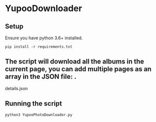 
# YupooDownloader
## Setup

Ensure you have python 3.6+ installed.

```
pip install -r requirements.txt

```
## The script will download all the albums in the current page, you can add multiple pages as an array in the JSON file: .

details.json

## Running the script

```
python3 YupooPhotoDownloader.py

```